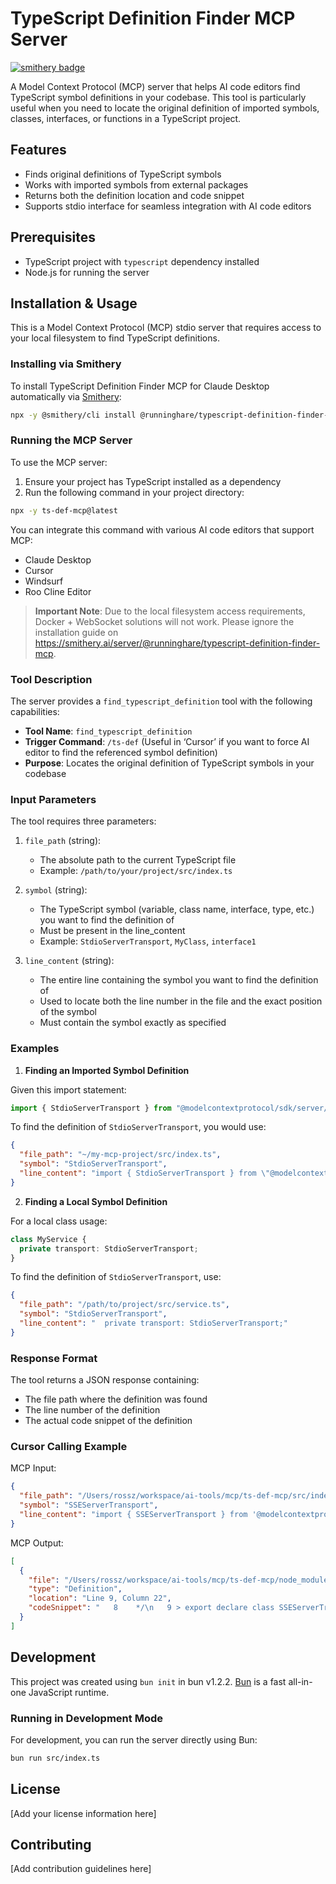 # TypeScript Definition Finder MCP Server

[![smithery badge](https://smithery.ai/badge/@runninghare/typescript-definition-finder-mcp)](https://smithery.ai/server/@runninghare/typescript-definition-finder-mcp)

A Model Context Protocol (MCP) server that helps AI code editors find TypeScript symbol definitions in your codebase. This tool is particularly useful when you need to locate the original definition of imported symbols, classes, interfaces, or functions in a TypeScript project.

## Features

- Finds original definitions of TypeScript symbols
- Works with imported symbols from external packages
- Returns both the definition location and code snippet
- Supports stdio interface for seamless integration with AI code editors

## Prerequisites

- TypeScript project with `typescript` dependency installed
- Node.js for running the server

## Installation & Usage

This is a Model Context Protocol (MCP) stdio server that requires access to your local filesystem to find TypeScript definitions.

### Installing via Smithery

To install TypeScript Definition Finder MCP for Claude Desktop automatically via [Smithery](https://smithery.ai/server/@runninghare/typescript-definition-finder-mcp):

```bash
npx -y @smithery/cli install @runninghare/typescript-definition-finder-mcp --client claude
```

### Running the MCP Server
To use the MCP server:

1. Ensure your project has TypeScript installed as a dependency
2. Run the following command in your project directory:
```bash
npx -y ts-def-mcp@latest
```

You can integrate this command with various AI code editors that support MCP:
- Claude Desktop
- Cursor
- Windsurf
- Roo Cline Editor

> **Important Note**: Due to the local filesystem access requirements, Docker + WebSocket solutions will not work. Please ignore the installation guide on https://smithery.ai/server/@runninghare/typescript-definition-finder-mcp.

### Tool Description

The server provides a `find_typescript_definition` tool with the following capabilities:

- **Tool Name**: `find_typescript_definition`
- **Trigger Command**: `/ts-def` (Useful in ‘Cursor’ if you want to force AI editor to find the referenced symbol definition)
- **Purpose**: Locates the original definition of TypeScript symbols in your codebase

### Input Parameters

The tool requires three parameters:

1. `file_path` (string): 
   - The absolute path to the current TypeScript file
   - Example: `/path/to/your/project/src/index.ts`

2. `symbol` (string):
   - The TypeScript symbol (variable, class name, interface, type, etc.) you want to find the definition of
   - Must be present in the line_content
   - Example: `StdioServerTransport`, `MyClass`, `interface1`

3. `line_content` (string):
   - The entire line containing the symbol you want to find the definition of
   - Used to locate both the line number in the file and the exact position of the symbol
   - Must contain the symbol exactly as specified

### Examples

1. **Finding an Imported Symbol Definition**

Given this import statement:
```typescript
import { StdioServerTransport } from "@modelcontextprotocol/sdk/server/stdio.js";
```
To find the definition of `StdioServerTransport`, you would use:
```json
{
  "file_path": "~/my-mcp-project/src/index.ts",
  "symbol": "StdioServerTransport",
  "line_content": "import { StdioServerTransport } from \"@modelcontextprotocol/sdk/server/stdio.js\";"
}
```

2. **Finding a Local Symbol Definition**

For a local class usage:
```typescript
class MyService {
  private transport: StdioServerTransport;
}
```
To find the definition of `StdioServerTransport`, use:
```json
{
  "file_path": "/path/to/project/src/service.ts",
  "symbol": "StdioServerTransport",
  "line_content": "  private transport: StdioServerTransport;"
}
```

### Response Format

The tool returns a JSON response containing:
- The file path where the definition was found
- The line number of the definition
- The actual code snippet of the definition

### Cursor Calling Example

MCP Input:
```json
{
  "file_path": "/Users/rossz/workspace/ai-tools/mcp/ts-def-mcp/src/index.ts",
  "symbol": "SSEServerTransport",
  "line_content": "import { SSEServerTransport } from '@modelcontextprotocol/sdk/server/sse.js';"
}
```

MCP Output:
```json
[
  {
    "file": "/Users/rossz/workspace/ai-tools/mcp/ts-def-mcp/node_modules/@modelcontextprotocol/sdk/dist/esm/server/sse.d.ts",
    "type": "Definition",
    "location": "Line 9, Column 22",
    "codeSnippet": "   8    */\n   9 > export declare class SSEServerTransport implements Transport {\n  10 +     private _endpoint;\n  11 +     private res;\n  12 +     private _sseResponse?;\n  13 +     private _sessionId;\n  14 +     onclose?: () => void;\n  15 +     onerror?: (error: Error) => void;\n  16 +     onmessage?: (message: JSONRPCMessage) => void;\n  17 +     /**\n  18 +      * Creates a new SSE server transport, which will direct the client to POST messages to the relative or absolute URL identified by `_endpoint`.\n  19 +      */\n  20 +     constructor(_endpoint: string, res: ServerResponse);\n  21 +     /**\n  22 +      * Handles the initial SSE connection request.\n  23 +      *\n  24 +      * This should be called when a GET request is made to establish the SSE stream.\n  25 +      */\n  26 +     start(): Promise<void>;\n  27 +     /**\n  28 +      * Handles incoming POST messages.\n  29 +      *\n  30 +      * This should be called when a POST request is made to send a message to the server.\n  31 +      */\n  32 +     handlePostMessage(req: IncomingMessage, res: ServerResponse, parsedBody?: unknown): Promise<void>;\n  33 +     /**\n  34 +      * Handle a client message, regardless of how it arrived. This can be used to inform the server of messages that arrive via a means different than HTTP POST.\n  35 +      */\n  36 +     handleMessage(message: unknown): Promise<void>;\n  37 +     close(): Promise<void>;\n  38 +     send(message: JSONRPCMessage): Promise<void>;\n  39 +     /**\n  40 +      * Returns the session ID for this transport.\n  41 +      *\n  42 +      * This can be used to route incoming POST requests.\n  43 +      */\n  44 +     get sessionId(): string;\n  45   }\n"
  }
]
```

## Development

This project was created using `bun init` in bun v1.2.2. [Bun](https://bun.sh) is a fast all-in-one JavaScript runtime.

### Running in Development Mode

For development, you can run the server directly using Bun:
```bash
bun run src/index.ts
```

## License

[Add your license information here]

## Contributing

[Add contribution guidelines here]